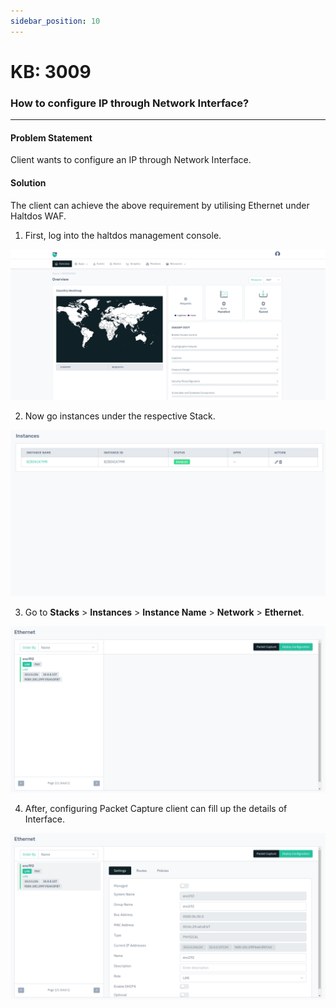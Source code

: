 ```yaml
---
sidebar_position: 10
---
```


# KB: 3009

### How to configure  IP through Network Interface?
---

#### Problem Statement

Client wants to configure an IP through Network Interface.

#### Solution

The client can achieve the above requirement by utilising Ethernet under Haltdos WAF.

1. First, log into the haltdos management console.

![ip](/img/platform/v8/kb/kb_3009_overview.png)

2. Now go instances under the respective Stack.

![ip](/img/platform/v8/kb/kb_3009_instance.png)

3. Go to **Stacks** > **Instances** > **Instance Name** > **Network** > **Ethernet**.

![ip](/img/platform/v8/kb/kb_3009_ethernet.png)

4. After, configuring Packet Capture client can fill up the details of Interface.

![ip](/img/platform/v8/kb/kb_3009_ethernet_conf.png)